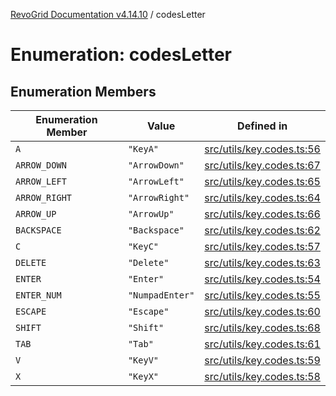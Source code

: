 [RevoGrid Documentation v4.14.10](README.md) / codesLetter

# Enumeration: codesLetter

## Enumeration Members

| Enumeration Member | Value | Defined in |
| ------ | ------ | ------ |
| `A` | `"KeyA"` | [src/utils/key.codes.ts:56](https://github.com/revolist/revogrid/blob/f8d663f4e4ad146b94baf570f65efe48aaaeae09/src/utils/key.codes.ts#L56) |
| `ARROW_DOWN` | `"ArrowDown"` | [src/utils/key.codes.ts:67](https://github.com/revolist/revogrid/blob/f8d663f4e4ad146b94baf570f65efe48aaaeae09/src/utils/key.codes.ts#L67) |
| `ARROW_LEFT` | `"ArrowLeft"` | [src/utils/key.codes.ts:65](https://github.com/revolist/revogrid/blob/f8d663f4e4ad146b94baf570f65efe48aaaeae09/src/utils/key.codes.ts#L65) |
| `ARROW_RIGHT` | `"ArrowRight"` | [src/utils/key.codes.ts:64](https://github.com/revolist/revogrid/blob/f8d663f4e4ad146b94baf570f65efe48aaaeae09/src/utils/key.codes.ts#L64) |
| `ARROW_UP` | `"ArrowUp"` | [src/utils/key.codes.ts:66](https://github.com/revolist/revogrid/blob/f8d663f4e4ad146b94baf570f65efe48aaaeae09/src/utils/key.codes.ts#L66) |
| `BACKSPACE` | `"Backspace"` | [src/utils/key.codes.ts:62](https://github.com/revolist/revogrid/blob/f8d663f4e4ad146b94baf570f65efe48aaaeae09/src/utils/key.codes.ts#L62) |
| `C` | `"KeyC"` | [src/utils/key.codes.ts:57](https://github.com/revolist/revogrid/blob/f8d663f4e4ad146b94baf570f65efe48aaaeae09/src/utils/key.codes.ts#L57) |
| `DELETE` | `"Delete"` | [src/utils/key.codes.ts:63](https://github.com/revolist/revogrid/blob/f8d663f4e4ad146b94baf570f65efe48aaaeae09/src/utils/key.codes.ts#L63) |
| `ENTER` | `"Enter"` | [src/utils/key.codes.ts:54](https://github.com/revolist/revogrid/blob/f8d663f4e4ad146b94baf570f65efe48aaaeae09/src/utils/key.codes.ts#L54) |
| `ENTER_NUM` | `"NumpadEnter"` | [src/utils/key.codes.ts:55](https://github.com/revolist/revogrid/blob/f8d663f4e4ad146b94baf570f65efe48aaaeae09/src/utils/key.codes.ts#L55) |
| `ESCAPE` | `"Escape"` | [src/utils/key.codes.ts:60](https://github.com/revolist/revogrid/blob/f8d663f4e4ad146b94baf570f65efe48aaaeae09/src/utils/key.codes.ts#L60) |
| `SHIFT` | `"Shift"` | [src/utils/key.codes.ts:68](https://github.com/revolist/revogrid/blob/f8d663f4e4ad146b94baf570f65efe48aaaeae09/src/utils/key.codes.ts#L68) |
| `TAB` | `"Tab"` | [src/utils/key.codes.ts:61](https://github.com/revolist/revogrid/blob/f8d663f4e4ad146b94baf570f65efe48aaaeae09/src/utils/key.codes.ts#L61) |
| `V` | `"KeyV"` | [src/utils/key.codes.ts:59](https://github.com/revolist/revogrid/blob/f8d663f4e4ad146b94baf570f65efe48aaaeae09/src/utils/key.codes.ts#L59) |
| `X` | `"KeyX"` | [src/utils/key.codes.ts:58](https://github.com/revolist/revogrid/blob/f8d663f4e4ad146b94baf570f65efe48aaaeae09/src/utils/key.codes.ts#L58) |
